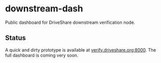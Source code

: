 downstream-dash
===============

Public dashboard for DriveShare downstream verification node.

## Status
A quick and dirty prototype is available at [verify.driveshare.org:8000](http://verify.driveshare.org:8000/). The full dashboard is coming very soon.
